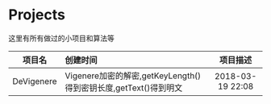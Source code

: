 # Projects
这里有所有做过的小项目和算法等


|项目名|创建时间|项目描述|
|:--:|:--|:--:|
|DeVigenere|Vigenere加密的解密,getKeyLength()得到密钥长度,getText()得到明文|2018-03-19 22:08|
